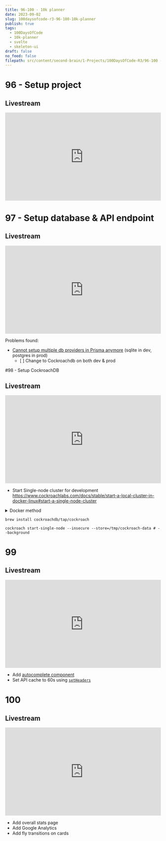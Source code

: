 ```yaml
---
title: 96-100 - 10k planner
date: 2023-09-02
slug: 100daysofcode-r3-96-100-10k-planner
publish: true
tags:
  - 100DaysOfCode
  - 10k-planner
  - svelte
  - skeleton-ui
draft: false
no_feed: false
filepath: src/content/second-brain/1-Projects/100DaysOfCode-R3/96-100 - 10k planner.md
---
```


# 96 - Setup project

## Livestream

<iframe width="100%" style="aspect-ratio: 16 / 9;" src="https://www.youtube.com/embed/9Sup8rirE2c" title="YouTube video player" frameborder="0" allow="accelerometer; autoplay; clipboard-write; encrypted-media; gyroscope; picture-in-picture; web-share" allowfullscreen></iframe>

# 97 - Setup database & API endpoint

## Livestream

<iframe width="100%" style="aspect-ratio: 16 / 9;" src="https://www.youtube.com/embed/9c3YHEV6w9k" title="YouTube video player" frameborder="0" allow="accelerometer; autoplay; clipboard-write; encrypted-media; gyroscope; picture-in-picture; web-share" allowfullscreen></iframe>

Problems found:

*   [Cannot setup multiple db providers in Prisma anymore](https://github.com/prisma/prisma/issues/3834) (sqlite in dev, postgres in prod)
    *   \[ ] Change to Cockroachdb on both dev & prod

\#98 - Setup CockroachDB

## Livestream

<iframe width="100%" style="aspect-ratio: 16 / 9;" src="https://www.youtube.com/embed/I6FJ1GHZ_7E" title="YouTube video player" frameborder="0" allow="accelerometer; autoplay; clipboard-write; encrypted-media; gyroscope; picture-in-picture; web-share" allowfullscreen></iframe>

*   Start Single-node cluster for development https://www.cockroachlabs.com/docs/stable/start-a-local-cluster-in-docker-linux#start-a-single-node-cluster

<details><summary>Docker method</summary>

```shell
docker volume create roach-single
docker network create -d bridge roachnet

docker run -d \
  --rm \
  --env COCKROACH_DATABASE=tenthousand_planner \
  --env COCKROACH_USER=roach \
  --env COCKROACH_PASSWORD=password \
  --name=roach-single \
  --hostname=roach-single \
  # --net=roachnet \
  -p 26257:26257 \
  -p 8080:8080 \
  -v "roach-single:/cockroach/cockroach-data"  \
  cockroachdb/cockroach:v23.1.8 start-single-node \
  --http-addr=localhost:8080 \
  --insecure
```

*   Check logs

```shell
docker exec -it roach-single grep 'node starting' /cockroach/cockroach-data/logs/cockroach.log -A 11
```

*   Connect

```shell
docker exec -it roach-single ./cockroach sql --url="postgresql://root@roach-single:26257/defaultdb" --insecure
```

*   Stop (with 5 min grace period)

```shell
docker stop -t 300 roach-single
```

(however it does not work, so I tried using Homebrew instead)

</details>

```shell
brew install cockroachdb/tap/cockroach

cockroach start-single-node --insecure --store=/tmp/cockroach-data # --background
```

# 99

## Livestream

<iframe width="100%" style="aspect-ratio: 16 / 9;" src="https://www.youtube.com/embed/SXVGqOivcN0" title="YouTube video player" frameborder="0" allow="accelerometer; autoplay; clipboard-write; encrypted-media; gyroscope; picture-in-picture; web-share" allowfullscreen></iframe>

*   Add [autocomplete component](https://www.skeleton.dev/components/autocomplete)
*   Set API cache to 60s using [`setHeaders`](https://kit.svelte.dev/docs/load#headers)

# 100

## Livestream

<iframe width="100%" style="aspect-ratio: 16 / 9;" src="https://www.youtube.com/embed/XyiwJUC4QYc" title="YouTube video player" frameborder="0" allow="accelerometer; autoplay; clipboard-write; encrypted-media; gyroscope; picture-in-picture; web-share" allowfullscreen></iframe>

*   Add overall stats page
*   Add Google Analytics
*   Add fly transitions on cards
